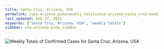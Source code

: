 ```yaml
---
title: Santa Cruz, Arizona, USA
permalink: /usa-arizona-pima/weekly_totals/usa-arizona-santa_cruz-weekly_totals.html
last_updated: Feb 27, 2022
keywords: ["Santa Cruz, Arizona, USA", "weekly totals"]
sidebar: usa-arizona-pima_sidebar
---
```


![Weekly Totals of Confirmed Cases for Santa Cruz, Arizona, USA](/covid_tracker/images/graphs/usa-arizona-santa_cruz-weekly_totals_graph.png)
